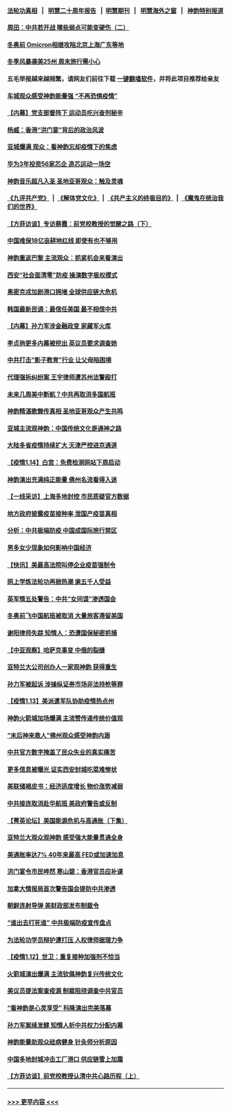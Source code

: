 #### [法轮功真相](https://github.com/gfw-breaker/truth/blob/master/README.md?t=0) &nbsp;&nbsp;|&nbsp;&nbsp; [明慧二十周年报告](https://github.com/gfw-breaker/mh-reports/blob/master/README.md?t=0) &nbsp;&nbsp;|&nbsp;&nbsp;[明慧期刊](https://github.com/gfw-breaker/mh-qikan) &nbsp;&nbsp;|&nbsp;&nbsp; [明慧海外之窗](https://github.com/gfw-breaker/mh-news/blob/master/README.md?t=0) &nbsp;&nbsp;|&nbsp;&nbsp; [神韵特别报道](https://github.com/gfw-breaker/mh-news/blob/master/shenyun.md?t=0)
#### [周田：中共若开战 哪些弱点可能变硬伤（二）](../pages/nf4514/n13507175.md?t=01160650) 
#### [冬奥前 Omicron相继攻陷北京上海广东等地](../pages/nf4514/n13507139.md?t=01160650) 
#### [冬季风暴袭美25州 周末旅行需小心](../pages/nf4514/n13506913.md?t=01160650) 
#### 五毛举报越来越频繁，请网友们前往下载 [一键翻墙软件](https://github.com/gfw-breaker/ssr-accounts)，并将此项目推荐给亲友
#### [车城观众感受神韵能量强 “不再恐惧疫情”](../pages/nf4514/n13506565.md?t=01160650) 
#### [【内幕】党支部督阵下 运动员吃兴奋剂秘辛](../pages/nf4514/n13506628.md?t=01160650) 
#### [杨威：香港“洪门宴”背后的政治风波](../pages/nf4514/n13505672.md?t=01160650) 
#### [亚城爆满 观众：看神韵忘却疫情下的焦虑](../pages/nf4514/n13506821.md?t=01160650) 
#### [华为3年投资56家芯企 造芯运动一场空](../pages/nf4514/n13506884.md?t=01160650) 
#### [神韵音乐超凡入圣 圣地亚哥观众：触及灵魂](../pages/nf4514/n13506735.md?t=01160650) 
#### [《九评共产党》](https://github.com/begood0513/9ping.md/blob/master/README.md) &nbsp;|&nbsp; [《解体党文化》](../../../../jtdwh.md/blob/master/README.md)  &nbsp;|&nbsp; [《共产主义的终极目的》](../../../../gczydzjmd.md/blob/master/README.md) &nbsp;|&nbsp; [《魔鬼在统治我们的世界》](../../../../mgztzwmdsj.md/blob/master/README.md) 
#### [【方菲访谈】专访蔡霞：前党校教授的觉醒之路（下）](../pages/nf4514/n13489100.md?t=01160650) 
#### [中国难保18亿亩耕地红线 即使有也不够用](../pages/nf4514/n13506237.md?t=01160650) 
#### [神韵重返巴黎 主流观众：抓紧机会来看演出](../pages/nf4514/n13505873.md?t=01160650) 
#### [西安“社会面清零”防疫 操演数字极权模式](../pages/nf4514/n13505996.md?t=01160650) 
#### [奥密克戎加剧港口拥堵 全球供应链大危机](../pages/nf4514/n13505905.md?t=01160650) 
#### [韩国最新民调：最信任美国 最不相信中共](../pages/nf4514/n13505850.md?t=01160650) 
#### [【内幕】孙力军涉金融政变 家藏军火库](../pages/nf4514/n13505189.md?t=01160650) 
#### [李贞驹更多内幕被挖出 英议员要求调查她](../pages/nf4514/n13505251.md?t=01160650) 
#### [中共打击“影子教育”行业 让父母陷困境](../pages/nf4514/n13505242.md?t=01160650) 
#### [代理强拆纠纷案 王宇律师遭苏州法警殴打](../pages/nf4514/n13505011.md?t=01160650) 
#### [未来几周美中断航？中共再取消多国航班](../pages/nf4514/n13504944.md?t=01160650) 
#### [神韵精湛歌舞传真相 圣地亚哥观众产生共鸣](../pages/nf4514/n13504665.md?t=01160650) 
#### [亚城主流观神韵：中国传统文化是通神之路](../pages/nf4514/n13504586.md?t=01160650) 
#### [大陆多省疫情持续扩大 天津严控进京通道](../pages/nf4514/n13504442.md?t=01160650) 
#### [【疫情1.14】白宫：免费检测网站下周启动](../pages/nf4514/n13504402.md?t=01160650) 
#### [神韵演出充满纯正能量 佛州名流看得入迷](../pages/nf4514/n13504024.md?t=01160650) 
#### [【一线采访】上海多地封控 市民质疑官方数据](../pages/nf4514/n13503239.md?t=01160650) 
#### [地方政府披露疫苗接种率 泄国产疫苗真相](../pages/nf4514/n13501437.md?t=01160650) 
#### [分析：中共极端防疫 中国成国际旅行禁区](../pages/nf4514/n13503262.md?t=01160650) 
#### [男多女少现象如何影响中国经济](../pages/nf4514/n13503102.md?t=01160650) 
#### [【快讯】美最高法院叫停企业疫苗强制令](../pages/nf4514/n13502923.md?t=01160650) 
#### [网上学炼法轮功再掀热潮 逾五千人受益](../pages/nf4514/n13502627.md?t=01160650) 
#### [英军情五处警告：中共“女间谍”渗透国会](../pages/nf4514/n13502695.md?t=01160650) 
#### [冬奥前飞中国航班被取消 大量旅客滞留美国](../pages/nf4514/n13501278.md?t=01160650) 
#### [谢阳律师失踪 知情人：恐遭国保秘密抓捕](../pages/nf4514/n13501558.md?t=01160650) 
#### [【中亚观察】哈萨克事变 中俄的裂缝](../pages/nf4514/n13501965.md?t=01160650) 
#### [亚特兰大公司创办人一家观神韵 获得重生](../pages/nf4514/n13502021.md?t=01160650) 
#### [孙力军被起诉 涉操纵证券市场非法持枪等罪](../pages/nf4514/n13501736.md?t=01160650) 
#### [【疫情1.13】美派遣军队协助疫情热点州](../pages/nf4514/n13501901.md?t=01160650) 
#### [神韵火箭城加场爆满 主流赞传递传统价值观](../pages/nf4514/n13501775.md?t=01160650) 
#### [“末后神来救人”佛州观众感受神韵内涵](../pages/nf4514/n13501406.md?t=01160650) 
#### [中共官方数字掩盖了民众失业的真实痛苦](../pages/nf4514/n13500603.md?t=01160650) 
#### [更多信息被曝光 证实西安封城吃菜难惨状](../pages/nf4514/n13501078.md?t=01160650) 
#### [美联储褐皮书：经济适度增长 物价涨势减弱](../pages/nf4514/n13500832.md?t=01160650) 
#### [中共接连取消赴华航班 美政府警告或反制](../pages/nf4514/n13500463.md?t=01160650) 
#### [【菁英论坛】美国能源危机与高通胀（下集）](../pages/nf4514/n13500059.md?t=01160650) 
#### [亚特兰大观众观神韵 感受强大能量贯通全身](../pages/nf4514/n13500012.md?t=01160650) 
#### [美通胀率达7% 40年来最高 FED或加速加息](../pages/nf4514/n13500306.md?t=01160650) 
#### [洪门宴令市民哗然 寒山碧：香港官员应补课](../pages/nf4514/n13500077.md?t=01160650) 
#### [加拿大情报局首次警告国会提防中共渗透](../pages/nf4514/n13498077.md?t=01160650) 
#### [朝鲜连射导弹 美财政部发布制裁令](../pages/nf4514/n13500265.md?t=01160650) 
#### [“谁出去打死谁” 中共极端防疫宣传盘点](../pages/nf4514/n13497929.md?t=01160650) 
#### [为法轮功学员辩护遭打压 人权律师据理力争](../pages/nf4514/n13499500.md?t=01160650) 
#### [【疫情1.12】世卫：重复接种加强剂不恰当](../pages/nf4514/n13499338.md?t=01160650) 
#### [火箭城演出爆满 主流钦佩神韵复兴传统文化](../pages/nf4514/n13499443.md?t=01160650) 
#### [美议员提法案查疫源 制裁阻挠调查中共官员](../pages/nf4514/n13498929.md?t=01160650) 
#### [“看神韵是心灵享受” 科隆演出完美落幕](../pages/nf4514/n13499054.md?t=01160650) 
#### [孙力军案续发酵 知情人析中共权力分配内幕](../pages/nf4514/n13498611.md?t=01160650) 
#### [神韵能量助观众祛病健身 针灸师分析原因](../pages/nf4514/n13493654.md?t=01160650) 
#### [中国多地封城冲击工厂港口 供应链雪上加霜](../pages/nf4514/n13498142.md?t=01160650) 
#### [【方菲访谈】前党校教授认清中共心路历程（上）](../pages/nf4514/n13498011.md?t=01160650) 

----
#### [ >>> 更早内容 <<< ](../indexes/nf4514-earlier.md)
